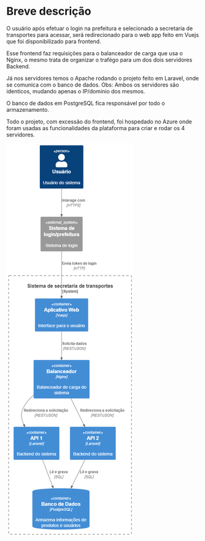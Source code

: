 # Breve descrição

O usuário após efetuar o login na prefeitura e selecionado a secretaria de transportes para acessar, será redirecionado para o web app feito em Vuejs que foi disponibilizado para frontend. 

Esse frontend faz requisições para o balanceador de carga que usa o Nginx, o mesmo trata de organizar o trafégo para um dos dois servidores Backend.

Já nos servidores temos o Apache rodando o projeto feito em Laravel, onde se comunica com o banco de dados. Obs: Ambos os servidores são identicos, mudando apenas o IP/dominio dos mesmos.

O banco de dados em PostgreSQL fica responsável por todo o armazenamento.

Todo o projeto, com excessão do frontend, foi hospedado no Azure onde foram usadas as funcionalidades da plataforma para criar e rodar os 4 servidores.

![alt text](image.png)